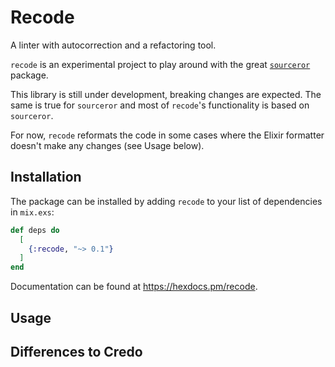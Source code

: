 # Recode

A linter with autocorrection and a refactoring tool.

`recode` is an experimental project to play around with the great
[`sourceror`](https://github.com/doorgan/sourceror) package.

This library is still under development, breaking changes are expected.
The same is true for `sourceror` and most of `recode`'s functionality is based
on `sourceror`.

For now, `recode` reformats the code in some cases where the Elixir formatter
doesn't make any changes (see Usage below).

## Installation

The package can be installed by adding `recode` to your list of dependencies
in `mix.exs`:

```elixir
def deps do
  [
    {:recode, "~> 0.1"}
  ]
end
```

Documentation can be found at https://hexdocs.pm/recode.

## Usage

## Differences to Credo
